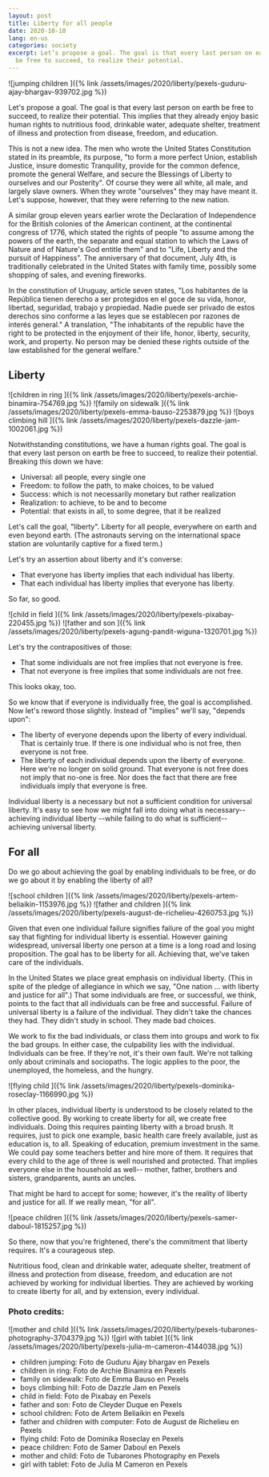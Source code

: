```yaml
---
layout: post
title: Liberty for all people
date: 2020-10-10
lang: en-us
categories: society
excerpt: Let’s propose a goal. The goal is that every last person on earth
  be free to succeed, to realize their potential.
---
```


![jumping children
]({% link /assets/images/2020/liberty/pexels-guduru-ajay-bhargav-939702.jpg %})

Let's propose a goal. The goal is that every last person on earth be free to
succeed, to realize their potential.  This implies that they already enjoy
basic human rights to nutritious food, drinkable water, adequate shelter,
treatment of illness and protection from disease, freedom, and education.

This is not a new idea.  The men who wrote the United States Constitution
stated in its preamble, its purpose, "to form a more perfect Union, establish
Justice, insure domestic Tranquility, provide for the common defence, promote
the general Welfare, and secure the Blessings of Liberty to ourselves and our
Posterity". Of course they were all white, all male, and largely slave owners.
When they wrote "ourselves" they may have meant it. Let's suppose, however,
that they were referring to the new nation.

A similar group eleven years earlier wrote the Declaration of
Independence for the British colonies of the American continent, at the
continental congress of 1776, which stated the rights of people "to assume
among the powers of the earth, the separate and equal station to which the Laws
of Nature and of Nature's God entitle them" and to "Life, Liberty and the
pursuit of Happiness".  The anniversary of that document, July 4th, is
traditionally celebrated in the United States with family time, possibly some
shopping of sales, and evening
fireworks.

In the constitution of Uruguay, article seven states, "Los habitantes de la
República tienen derecho a ser protegidos en el goce de su vida, honor,
libertad, seguridad, trabajo y propiedad. Nadie puede ser privado de estos
derechos sino conforme a las leyes que se establecen por razones de interés
general." A translation, "The inhabitants of the republic have the right to be
protected in the enjoyment of their life, honor, liberty, security, work, and
property. No person may be denied these rights outside of the law established
for the general welfare."

## Liberty

![children in ring
]({% link /assets/images/2020/liberty/pexels-archie-binamira-754769.jpg %})
![family on sidewalk
]({% link /assets/images/2020/liberty/pexels-emma-bauso-2253879.jpg %})
![boys climbing hill
]({% link /assets/images/2020/liberty/pexels-dazzle-jam-1002061.jpg %})

Notwithstanding constitutions, we have a human rights goal.
The goal is that every last person on earth be free to
succeed, to realize their potential. Breaking this down we have:

- Universal: all people, every single one
- Freedom: to follow the path, to make choices, to be valued
- Success: which is not necessarily monetary but rather realization
- Realization: to achieve, to be and to become
- Potential: that exists in all, to some degree, that it be realized

Let's call the goal, "liberty". Liberty
for all people, everywhere on earth and even beyond earth. (The
astronauts serving on the international space station are voluntarily captive
for a fixed term.)

Let's try an assertion about liberty and it's converse:
- That everyone has liberty implies that each individual has liberty.
- That each individual has liberty implies that everyone has liberty.

So far, so good.

![child in field
]({% link /assets/images/2020/liberty/pexels-pixabay-220455.jpg %})
![father and son
]({% link /assets/images/2020/liberty/pexels-agung-pandit-wiguna-1320701.jpg %})

Let's try the contrapositives of those:
- That some individuals are not free implies that not everyone is free.
- That not everyone is free implies that some individuals are not free.

This looks okay, too.

So we know that if everyone is individually free, the goal is accomplished.
Now let's reword those slightly. Instead of "implies" we'll say, "depends
upon":
- The liberty of everyone depends upon the liberty of every individual.
  That is certainly true.  If there is one individual who is not free, then
  everyone is not free.
- The liberty of each individual depends upon the liberty of everyone.  Here
  we're no longer on solid ground. That everyone is not free does not imply
  that no-one is free. Nor does the fact that there are free individuals imply
  that everyone is free.

Individual liberty is a necessary but not a sufficient condition for universal
liberty. It's easy to see how we might fall into doing what is necessary--
achieving individual liberty --while failing to do what is sufficient--
achieving universal liberty.

## For all

Do we go about achieving the goal by enabling individuals to be free, or do we
go about it by enabling the liberty of all?

![school children
]({% link /assets/images/2020/liberty/pexels-artem-beliaikin-1153976.jpg %})
![father and children
]({% link /assets/images/2020/liberty/pexels-august-de-richelieu-4260753.jpg %})

Given that even one individual
failure signifies failure of the goal you might say that fighting for
individual liberty is essential.  However gaining widespread, universal liberty
one person at a time is a long road and losing proposition. The goal has to be
liberty for all.  Achieving that, we've taken care of the individuals.

In the United States we place great emphasis on individual liberty.  (This
in spite of the pledge of allegiance in which we say, "One nation ... with
liberty and justice for all".) That some individuals are free, or successful,
we think, points to the fact that all individuals can be free and successful.
Failure of universal liberty is a failure of the individual. They didn't take
the chances they had. They didn't study in school. They made bad choices.

We work to fix the bad individuals, or class them into groups and work to fix
the bad groups. In either case, the culpability lies with the individual.
Individuals can be free. If they're not, it's their own fault. We're not
talking only about criminals and sociopaths. The logic applies to the poor,
the unemployed, the homeless, and the hungry.

![flying child
]({% link /assets/images/2020/liberty/pexels-dominika-roseclay-1166990.jpg %})

In other places, individual liberty is understood to be closely related to the
collective good. By working to create liberty for all, we create free
individuals. Doing this requires painting liberty with a broad brush.
It requires, just to pick one example, basic health care freely available,
just as education is, to all. Speaking of education, premium investment in
the same. We could pay some teachers better and hire more of them.
It requires that every child to the age of three is well nourished and
protected. That implies everyone else in the household as well--
mother, father, brothers and sisters, grandparents, aunts an uncles.

That might be hard to accept for some; however, it's the reality of liberty and
justice for all. If we really mean, "for all".

![peace children
]({% link /assets/images/2020/liberty/pexels-samer-daboul-1815257.jpg %})

So there, now that you're frightened, there's the commitment that liberty
requires. It's a courageous step.

Nutritious food, clean and drinkable water, adequate shelter, treatment of
illness and protection from disease, freedom, and education are not achieved by
working for individual liberties. They are achieved by working to create
liberty for all, and by extension, every individual.

### Photo credits:

![mother and child
]({% link /assets/images/2020/liberty/pexels-tubarones-photography-3704379.jpg %})
![girl with tablet
]({% link /assets/images/2020/liberty/pexels-julia-m-cameron-4144038.jpg %})

- children jumping: Foto de Guduru Ajay bhargav en Pexels
- children in ring: Foto de Archie Binamira en Pexels
- family on sidewalk: Foto de Emma Bauso en Pexels
- boys climbing hill: Foto de Dazzle Jam en Pexels
- child in field: Foto de Pixabay en Pexels
- father and son: Foto de Cleyder Duque en Pexels
- school children: Foto de Artem Beliaikin en Pexels
- father and children with computer: Foto de August de Richelieu en Pexels
- flying child: Foto de Dominika Roseclay en Pexels
- peace children: Foto de Samer Daboul en Pexels
- mother and child: Foto de Tubarones Photography en Pexels
- girl with tablet: Foto de Julia M Cameron en Pexels

